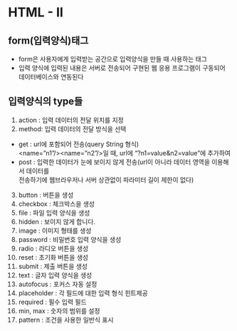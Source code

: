 # HTML - II
## form(입력양식)태그
- form은 사용자에게 입력받는 공간으로 입력양식을 만들 때 사용하는 태그
- 입력 양식에 입력된 내용은 서버로 전송되어 구현된 웹 응용 프로그램이 구동되어 데이터베이스와 연동된다
## 입력양식의 type들
1. action : 입력 데이터의 전달 위치를 지정
2. method: 입력 데이터의 전달 방식을 선택 
  - get : url에 포함되어 전송(query String 형식)  
  <name=”n1”/><name=”n2”/>일 때, url에 “?n1=value&n2=value”에 추가하여 
  - post : 입력한 데이터가 눈에 보이지 않게 전송(url이 아니라 데이터 영역을 이용해서 데이터를  
  전송하기에 웹브라우저나 서버 상관없이 파라미터 길이 제한이 없다)
3. button : 버튼을 생성
4. checkbox : 체크박스을 생성
5. file : 파일 입력 양식을 생성
6. hidden : 보이지 않게 합니다.
7. image : 이미지 형태를 생성
8. password : 비밀번호 입력 양식을 생성
9. radio : 라디오 버튼을 생성
10. reset : 초기화 버튼을 생성
11. submit : 제출 버튼을 생성
12. text : 글자 입력 양식을 생성
13. autofocus : 포커스 자동 설정
14. placeholder : 각 필드에 대한 입력 형식 힌트제공
15. required : 필수 입력 필드
16. min, max : 숫자의 범위를 설정
17. pattern : 조건을 사용한 일반식 표시

